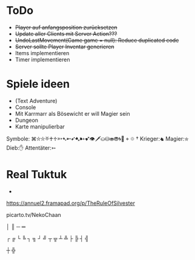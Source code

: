 # ToDo
* ~~Player auf anfangsposition zurücksetzen~~
* ~~Update aller Clients mit Server Action???~~
* ~~UndoLastMovement(Game game = null): Reduce duplicated code~~
* ~~Server sollte Player Inventar generieren~~
* Items implementieren
* Timer implementieren

# Spiele ideen
- (Text Adventure)
- Console
- Mit Karrmarr als Bösewicht er will Magier sein
- Dungeon
- Karte manipulierbar

Symbole: 
⌘⛥⛦⛧♰♱➳➴➵➶➷➸➹👁🗡⛀⛁⛂⛃🌀🔪
⌖ ⯐ †
Krieger:♞
Magier:⛤
Dieb:✋
Attentäter:➳

# Real Tuktuk
- 

https://annuel2.framapad.org/p/TheRuleOfSilvester

picarto.tv/NekoChaan

│ ║
─ ═ 

┌ ╔ 
└ ╚
┐ ╗ 
┘ ╝ 
┬ ╦ 
┴ ╩ 
├ ╠ 
┤ ╣ 

┼ ╬ 